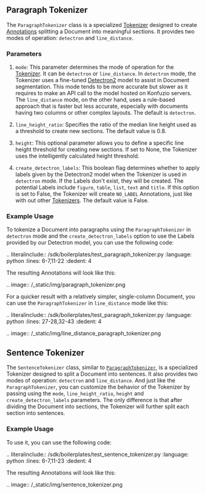 ## Paragraph Tokenizer

The `ParagraphTokenizer` class is a specialized [Tokenizer](https://dev.konfuzio.com/sdk/sourcecode.html#tokenizers) 
designed to create [Annotations](https://dev.konfuzio.com/sdk/sourcecode.html#annotation) splitting a Document into 
meaningful sections. It provides two modes of operation: `detectron` and `line_distance`.

### Parameters

1. `mode`: This parameter determines the mode of operation for the 
[Tokenizer](https://dev.konfuzio.com/sdk/sourcecode.html#tokenizers). It can be `detectron` or `line_distance`. 
In `detectron` mode, the Tokenizer uses a fine-tuned [Detectron2](https://github.com/facebookresearch/detectron2) model 
to assist in Document segmentation. This mode tends to be more accurate but slower as it requires to make an API call to 
the model hosted on Konfuzio servers. The `line_distance` mode, on the other hand, uses a rule-based approach that is 
faster but less accurate, especially with documents having two columns or other complex layouts. The default is 
`detectron`.

2. `line_height_ratio`: Specifies the ratio of the median line height used as a threshold to create new sections. The 
default value is 0.8.

3. `height`: This optional parameter allows you to define a specific line height threshold for creating new sections. 
If set to None, the Tokenizer uses the intelligently calculated height threshold.

4. `create_detectron_labels`: This boolean flag determines whether to apply labels given by the Detectron2 model when 
the Tokenizer is used in `detectron` mode. If the Labels don't exist, they will be created. The potential Labels include 
`figure`, `table`, `list`, `text` and `title`. If this option is set to False, the Tokenizer will create `NO_LABEL` 
Annotations, just like with out other [Tokenizers](https://dev.konfuzio.com/sdk/sourcecode.html#tokenizers). The default 
value is False.

### Example Usage

To tokenize a Document into paragraphs using the `ParagraphTokenizer` in `detectron` mode and the 
`create_detectron_labels` option to use the Labels provided by our Detectron model, you can use the following code:

.. literalinclude:: /sdk/boilerplates/test_paragraph_tokenizer.py
   :language: python
   :lines: 6-7,11-22
   :dedent: 4

The resulting Annotations will look like this:

.. image:: /_static/img/paragraph_tokenizer.png

For a quicker result with a relatively simpler, single-column Document, you can use the `ParagraphTokenizer` in 
`line_distance` mode like this:

.. literalinclude:: /sdk/boilerplates/test_paragraph_tokenizer.py
   :language: python
   :lines: 27-28,32-43
   :dedent: 4

.. image:: /_static/img/line_distance_paragraph_tokenizer.png

## Sentence Tokenizer

The `SentenceTokenizer` class, similar to [`ParagraphTokenizer`](https://dev.konfuzio.com/sdk/tutorials.html#paragraph-tokenizer), 
is a specialized Tokenizer designed to split a Document into sentences. It also provides two modes of operation: 
`detectron` and `line_distance`. And just like the `ParagraphTokenizer`, you can customize the behavior of the Tokenizer 
by passing using the `mode`, `line_height_ratio`, `height` and `create_detectron_labels` parameters. The only difference 
is that after dividing the Document into sections, the Tokenizer will further split each section into sentences.

### Example Usage

To use it, you can use the following code:

.. literalinclude:: /sdk/boilerplates/test_sentence_tokenizer.py
   :language: python
   :lines: 6-7,11-23
   :dedent: 4

The resulting Annotations will look like this:

.. image:: /_static/img/sentence_tokenizer.png

